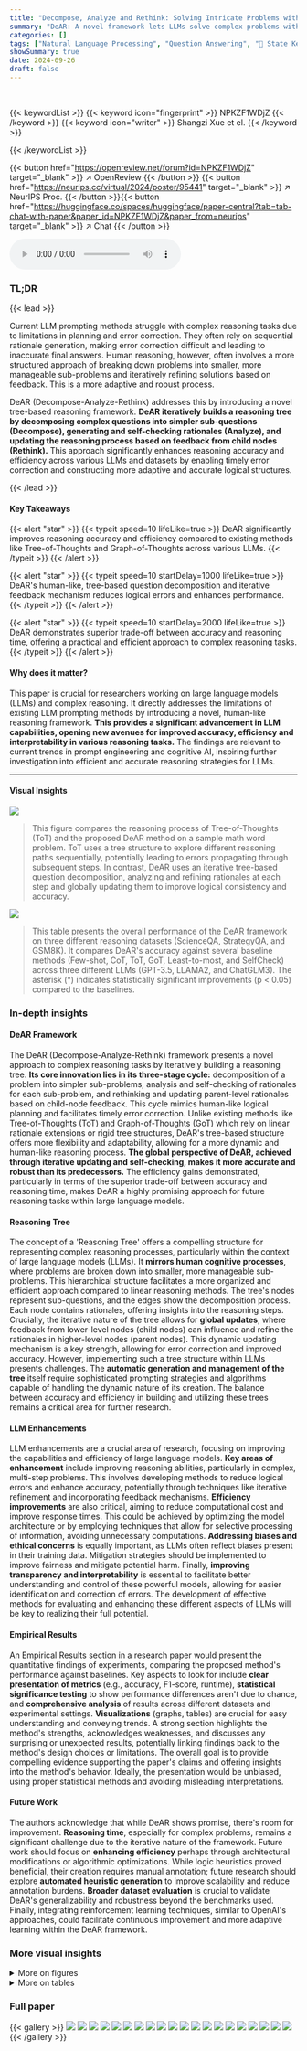 ```yaml
---
title: "Decompose, Analyze and Rethink: Solving Intricate Problems with Human-like Reasoning Cycle"
summary: "DeAR: A novel framework lets LLMs solve complex problems with human-like iterative reasoning."
categories: []
tags: ["Natural Language Processing", "Question Answering", "🏢 State Key Laboratory of Cognitive Intelligence, University of Science and Technology of China",]
showSummary: true
date: 2024-09-26
draft: false
---
```


<br>

{{< keywordList >}}
{{< keyword icon="fingerprint" >}} NPKZF1WDjZ {{< /keyword >}}
{{< keyword icon="writer" >}} Shangzi Xue et el. {{< /keyword >}}
 
{{< /keywordList >}}

{{< button href="https://openreview.net/forum?id=NPKZF1WDjZ" target="_blank" >}}
↗ OpenReview
{{< /button >}}
{{< button href="https://neurips.cc/virtual/2024/poster/95441" target="_blank" >}}
↗ NeurIPS Proc.
{{< /button >}}{{< button href="https://huggingface.co/spaces/huggingface/paper-central?tab=tab-chat-with-paper&paper_id=NPKZF1WDjZ&paper_from=neurips" target="_blank" >}}
↗ Chat
{{< /button >}}



<audio controls>
    <source src="https://ai-paper-reviewer.com/NPKZF1WDjZ/podcast.wav" type="audio/wav">
    Your browser does not support the audio element.
</audio>


### TL;DR


{{< lead >}}

Current LLM prompting methods struggle with complex reasoning tasks due to limitations in planning and error correction.  They often rely on sequential rationale generation, making error correction difficult and leading to inaccurate final answers.  Human reasoning, however, often involves a more structured approach of breaking down problems into smaller, more manageable sub-problems and iteratively refining solutions based on feedback.  This is a more adaptive and robust process. 

DeAR (Decompose-Analyze-Rethink) addresses this by introducing a novel tree-based reasoning framework.  **DeAR iteratively builds a reasoning tree by decomposing complex questions into simpler sub-questions (Decompose), generating and self-checking rationales (Analyze), and updating the reasoning process based on feedback from child nodes (Rethink).** This approach significantly enhances reasoning accuracy and efficiency across various LLMs and datasets by enabling timely error correction and constructing more adaptive and accurate logical structures.

{{< /lead >}}


#### Key Takeaways

{{< alert "star" >}}
{{< typeit speed=10 lifeLike=true >}} DeAR significantly improves reasoning accuracy and efficiency compared to existing methods like Tree-of-Thoughts and Graph-of-Thoughts across various LLMs. {{< /typeit >}}
{{< /alert >}}

{{< alert "star" >}}
{{< typeit speed=10 startDelay=1000 lifeLike=true >}} DeAR's human-like, tree-based question decomposition and iterative feedback mechanism reduces logical errors and enhances performance. {{< /typeit >}}
{{< /alert >}}

{{< alert "star" >}}
{{< typeit speed=10 startDelay=2000 lifeLike=true >}} DeAR demonstrates superior trade-off between accuracy and reasoning time, offering a practical and efficient approach to complex reasoning tasks. {{< /typeit >}}
{{< /alert >}}

#### Why does it matter?
This paper is crucial for researchers working on large language models (LLMs) and complex reasoning.  It directly addresses the limitations of existing LLM prompting methods by introducing a novel, human-like reasoning framework.  **This provides a significant advancement in LLM capabilities, opening new avenues for improved accuracy, efficiency and interpretability in various reasoning tasks.**  The findings are relevant to current trends in prompt engineering and cognitive AI, inspiring further investigation into efficient and accurate reasoning strategies for LLMs.

------
#### Visual Insights



![](https://ai-paper-reviewer.com/NPKZF1WDjZ/figures_1_1.jpg)

> This figure compares the reasoning process of Tree-of-Thoughts (ToT) and the proposed DeAR method on a sample math word problem.  ToT uses a tree structure to explore different reasoning paths sequentially, potentially leading to errors propagating through subsequent steps. In contrast, DeAR uses an iterative tree-based question decomposition, analyzing and refining rationales at each step and globally updating them to improve logical consistency and accuracy.





![](https://ai-paper-reviewer.com/NPKZF1WDjZ/tables_7_1.jpg)

> This table presents the overall performance of the DeAR framework on three different reasoning datasets (ScienceQA, StrategyQA, and GSM8K).  It compares DeAR's accuracy against several baseline methods (Few-shot, CoT, ToT, GoT, Least-to-most, and SelfCheck) across three different LLMs (GPT-3.5, LLAMA2, and ChatGLM3).  The asterisk (*) indicates statistically significant improvements (p < 0.05) compared to the baselines.





### In-depth insights


#### DeAR Framework
The DeAR (Decompose-Analyze-Rethink) framework presents a novel approach to complex reasoning tasks by iteratively building a reasoning tree.  **Its core innovation lies in its three-stage cycle:** decomposition of a problem into simpler sub-problems, analysis and self-checking of rationales for each sub-problem, and rethinking and updating parent-level rationales based on child-node feedback. This cycle mimics human-like logical planning and facilitates timely error correction. Unlike existing methods like Tree-of-Thoughts (ToT) and Graph-of-Thoughts (GoT) which rely on linear rationale extensions or rigid tree structures, DeAR's tree-based structure offers more flexibility and adaptability, allowing for a more dynamic and human-like reasoning process. **The global perspective of DeAR, achieved through iterative updating and self-checking, makes it more accurate and robust than its predecessors.**  The efficiency gains demonstrated, particularly in terms of the superior trade-off between accuracy and reasoning time, makes DeAR a highly promising approach for future reasoning tasks within large language models.

#### Reasoning Tree
The concept of a 'Reasoning Tree' offers a compelling structure for representing complex reasoning processes, particularly within the context of large language models (LLMs).  It **mirrors human cognitive processes**, where problems are broken down into smaller, more manageable sub-problems.  This hierarchical structure facilitates a more organized and efficient approach compared to linear reasoning methods.  The tree's nodes represent sub-questions, and the edges show the decomposition process. Each node contains rationales, offering insights into the reasoning steps.  Crucially, the iterative nature of the tree allows for **global updates**, where feedback from lower-level nodes (child nodes) can influence and refine the rationales in higher-level nodes (parent nodes).  This dynamic updating mechanism is a key strength, allowing for error correction and improved accuracy.  However, implementing such a tree structure within LLMs presents challenges. The **automatic generation and management of the tree** itself require sophisticated prompting strategies and algorithms capable of handling the dynamic nature of its creation.  The balance between accuracy and efficiency in building and utilizing these trees remains a critical area for further research.

#### LLM Enhancements
LLM enhancements are a crucial area of research, focusing on improving the capabilities and efficiency of large language models.  **Key areas of enhancement** include improving reasoning abilities, particularly in complex, multi-step problems. This involves developing methods to reduce logical errors and enhance accuracy, potentially through techniques like iterative refinement and incorporating feedback mechanisms.  **Efficiency improvements** are also critical, aiming to reduce computational cost and improve response times. This could be achieved by optimizing the model architecture or by employing techniques that allow for selective processing of information, avoiding unnecessary computations.  **Addressing biases and ethical concerns** is equally important, as LLMs often reflect biases present in their training data. Mitigation strategies should be implemented to improve fairness and mitigate potential harm.  Finally, **improving transparency and interpretability** is essential to facilitate better understanding and control of these powerful models, allowing for easier identification and correction of errors.  The development of effective methods for evaluating and enhancing these different aspects of LLMs will be key to realizing their full potential.

#### Empirical Results
An Empirical Results section in a research paper would present the quantitative findings of experiments, comparing the proposed method's performance against baselines.  Key aspects to look for include **clear presentation of metrics** (e.g., accuracy, F1-score, runtime), **statistical significance testing** to show performance differences aren't due to chance, and **comprehensive analysis** of results across different datasets and experimental settings.  **Visualizations** (graphs, tables) are crucial for easy understanding and conveying trends.  A strong section highlights the method's strengths, acknowledges weaknesses, and discusses any surprising or unexpected results, potentially linking findings back to the method's design choices or limitations.  The overall goal is to provide compelling evidence supporting the paper's claims and offering insights into the method's behavior.  Ideally, the presentation would be unbiased, using proper statistical methods and avoiding misleading interpretations.

#### Future Work
The authors acknowledge that while DeAR shows promise, there's room for improvement.  **Reasoning time**, especially for complex problems, remains a significant challenge due to the iterative nature of the framework.  Future work should focus on **enhancing efficiency** perhaps through architectural modifications or algorithmic optimizations.  While logic heuristics proved beneficial, their creation requires manual annotation; future research should explore **automated heuristic generation** to improve scalability and reduce annotation burdens.  **Broader dataset evaluation** is crucial to validate DeAR's generalizability and robustness beyond the benchmarks used.  Finally, integrating reinforcement learning techniques, similar to OpenAI's approaches, could facilitate continuous improvement and more adaptive learning within the DeAR framework.


### More visual insights

<details>
<summary>More on figures
</summary>


![](https://ai-paper-reviewer.com/NPKZF1WDjZ/figures_1_2.jpg)

> This figure compares the reasoning process of Tree-of-Thoughts (ToT) and the proposed DeAR method on a sample math word problem.  Panel (a) shows ToT's sequential, tree-like approach where it extends existing rationales, possibly leading to error propagation. Panel (b) illustrates DeAR's iterative method of decomposing the problem into sub-problems, analyzing each sub-problem, and then using feedback from child nodes to rethink and update rationales at higher levels of the reasoning tree, allowing for error correction and creating a more adaptable and accurate logical structure.


![](https://ai-paper-reviewer.com/NPKZF1WDjZ/figures_3_1.jpg)

> This figure demonstrates the iterative process of the DeAR framework. It shows how a question is decomposed into sub-questions, analyzed to generate rationales, and then rethought by updating the rationales based on the results from lower-level sub-questions. The cycle continues until the final answer is obtained.


![](https://ai-paper-reviewer.com/NPKZF1WDjZ/figures_8_1.jpg)

> This figure shows the results of a human evaluation comparing the logical coherence of rationales generated by three different methods: DeAR, GoT, and ToT.  Annotators were presented with rationales from each method for the same questions and asked to choose the most logical one. The bar chart displays the percentage of annotators selecting each method's rationales as the most logical for ScienceQA, StrategyQA, and GSM8K datasets.  DeAR consistently receives a higher percentage of selections across all datasets, suggesting its rationales are perceived as more logically sound.


![](https://ai-paper-reviewer.com/NPKZF1WDjZ/figures_8_2.jpg)

> This figure compares the reasoning processes of Tree-of-Thoughts (ToT) and the proposed Decompose-Analyze-Rethink (DeAR) framework on a sample math word problem.  Panel (a) shows ToT's approach, which extends a reasoning tree sequentially, potentially leading to errors propagating through the tree. Panel (b) illustrates DeAR, which uses a tree-based question decomposition approach to plan the reasoning process, allowing for global updates and error correction at each step.


![](https://ai-paper-reviewer.com/NPKZF1WDjZ/figures_9_1.jpg)

> This figure compares the reasoning processes of Tree-of-Thoughts (ToT) and the proposed DeAR method on a sample math word problem.  Panel (a) shows ToT's sequential, linear approach, extending a fixed number of branches from the original question.  Panel (b) illustrates DeAR's iterative, tree-based method, which decomposes the problem into sub-questions, analyzes them independently, and updates the reasoning tree through feedback. The difference highlights DeAR's more adaptable and human-like reasoning.


![](https://ai-paper-reviewer.com/NPKZF1WDjZ/figures_19_1.jpg)

> This figure compares the reasoning process of Tree-of-Thoughts (ToT) and the proposed DeAR method on a sample math word problem.  (a) shows ToT's sequential, branch-limited approach, highlighting the rigidity and potential for error propagation. (b) illustrates DeAR's iterative, tree-based method, showcasing its flexibility, global perspective, and capacity for error correction through feedback.


![](https://ai-paper-reviewer.com/NPKZF1WDjZ/figures_20_1.jpg)

> This figure compares the reasoning process of Tree-of-Thoughts (ToT) and the proposed DeAR method on a sample math word problem.  ToT uses a tree structure to explore possible reasoning paths, sequentially expanding branches from the original question, whereas DeAR uses a tree-based question decomposition approach that more closely mirrors human-like logical planning.  The figure illustrates how DeAR’s iterative decomposition, analysis, and rethinking steps (Decompose-Analyze-Rethink cycle) allow for more adaptive and accurate reasoning with timely error correction.


![](https://ai-paper-reviewer.com/NPKZF1WDjZ/figures_20_2.jpg)

> This figure compares the reasoning processes of Tree-of-Thoughts (ToT) and the proposed DeAR framework on a sample math word problem.  The ToT approach uses a tree structure with a fixed number of branches (3 in this example), extending rationales sequentially.  The DeAR approach iteratively builds a reasoning tree by decomposing the problem into sub-questions (Decompose), generating and self-checking rationales (Analyze), and updating parent-node rationales based on feedback from child nodes (Rethink). The figure visually illustrates the different structures and processes, highlighting DeAR's more adaptable and accurate approach.


</details>




<details>
<summary>More on tables
</summary>


![](https://ai-paper-reviewer.com/NPKZF1WDjZ/tables_7_2.jpg)
> This table presents a quantitative analysis of the reasoning trees (T) generated by the DeAR model across three different datasets: ScienceQA, StrategyQA, and GSM8K.  It provides key statistics for each dataset, including the average branching factor (Avg Branch), average depth (Avg Depth), and average length of the rationale (Avg Length of R). These metrics offer insights into the complexity of the questions within each dataset and how the DeAR model approaches them.

![](https://ai-paper-reviewer.com/NPKZF1WDjZ/tables_8_1.jpg)
> This table presents the results of evaluating the logical coherence of rationales generated by three different methods: Tree-of-Thoughts (ToT), Graph-of-Thoughts (GoT), and the proposed DeAR method.  The evaluation uses the ROSCOE suite, specifically focusing on Source Consistency (SC) and Reasoning Alignment (RA) metrics across three different datasets: ScienceQA, StrategyQA, and GSM8K. Higher scores in both SC and RA indicate better logical coherence and alignment with ground truth.

![](https://ai-paper-reviewer.com/NPKZF1WDjZ/tables_8_2.jpg)
> This table presents the overall performance of the DeAR framework on three benchmark datasets: ScienceQA, StrategyQA, and GSM8K.  The results compare DeAR against several baseline methods (Few-shot, CoT, ToT, GoT, Least-to-most, and SelfCheck) across three different LLMs (GPT-3.5, LLaMA2, and ChatGLM3).  The '*' indicates statistically significant improvements (p < 0.05) over baseline methods.  The table shows that DeAR consistently outperforms all baseline methods across all datasets and LLMs.

![](https://ai-paper-reviewer.com/NPKZF1WDjZ/tables_15_1.jpg)
> This table presents the overall performance of the DeAR framework on three benchmark datasets: ScienceQA, StrategyQA, and GSM8K.  It compares DeAR against several baseline methods (Few-shot, CoT, ToT, GoT, Least-to-most, and SelfCheck) across three different large language models (LLMs): GPT-3.5, LLaMA2, and ChatGLM3. The results show the accuracy of each method on each dataset and LLM, indicating that DeAR consistently outperforms the baselines. The asterisk (*) denotes statistically significant improvements (p < 0.05).

![](https://ai-paper-reviewer.com/NPKZF1WDjZ/tables_15_2.jpg)
> This table presents the overall performance of the DeAR framework on three benchmark datasets: ScienceQA, StrategyQA, and GSM8K.  It compares DeAR's accuracy against several baseline methods, including few-shot prompting, Chain-of-Thought (CoT), Tree-of-Thoughts (ToT), Graph-of-Thoughts (GoT), Least-to-most prompting, and SelfCheck, across three different LLMs (GPT-3.5, LLaMA2, and ChatGLM3).  The results show DeAR achieves significant improvements over the baseline methods on all three datasets and across all LLMs tested, indicated by the asterisks denoting statistically significant differences (p < 0.05).

![](https://ai-paper-reviewer.com/NPKZF1WDjZ/tables_16_1.jpg)
> This table presents the overall performance comparison of the proposed DeAR framework against several state-of-the-art baselines on three complex reasoning benchmarks: ScienceQA, StrategyQA, and GSM8K.  The results are broken down by LLM model (GPT-3.5, LLaMA2, and ChatGLM3) and show DeAR's significant accuracy improvements across all models and datasets. The * indicates statistically significant differences (p<0.05).

![](https://ai-paper-reviewer.com/NPKZF1WDjZ/tables_17_1.jpg)
> This table presents the overall performance of the DeAR framework on three benchmark datasets: ScienceQA, StrategyQA, and GSM8K.  The results are broken down by Large Language Model (LLM) backbone used (GPT-3.5, LLaMA2, and ChatGLM3) and compared to several baseline methods (Few-shot, CoT, ToT, GoT, Least-to-most, SelfCheck).  The asterisk (*) indicates statistically significant improvements (p < 0.05) compared to the baseline methods.

![](https://ai-paper-reviewer.com/NPKZF1WDjZ/tables_18_1.jpg)
> This table presents the results of an ablation study comparing the performance of the DeAR framework with and without the self-check mechanism.  The study is conducted using the ScienceQA dataset and three different large language models (LLMs): GPT-3.5, LLaMA2-7B, and ChatGLM3-6B.  The accuracy (ACC) is reported for each LLM and framework configuration. The purpose is to demonstrate the impact of the self-check on DeAR's overall accuracy.

![](https://ai-paper-reviewer.com/NPKZF1WDjZ/tables_19_1.jpg)
> This table presents the overall performance of the DeAR framework on three benchmark datasets: ScienceQA, StrategyQA, and GSM8K.  It compares DeAR's accuracy against several baseline methods (Few-shot, CoT, ToT, GoT, Least-to-most, and SelfCheck) across three different LLMs (GPT-3.5, LLaMA2, and ChatGLM3).  The asterisk (*) indicates statistically significant improvements (p < 0.05) compared to the baseline methods.

</details>




### Full paper

{{< gallery >}}
<img src="https://ai-paper-reviewer.com/NPKZF1WDjZ/1.png" class="grid-w50 md:grid-w33 xl:grid-w25" />
<img src="https://ai-paper-reviewer.com/NPKZF1WDjZ/2.png" class="grid-w50 md:grid-w33 xl:grid-w25" />
<img src="https://ai-paper-reviewer.com/NPKZF1WDjZ/3.png" class="grid-w50 md:grid-w33 xl:grid-w25" />
<img src="https://ai-paper-reviewer.com/NPKZF1WDjZ/4.png" class="grid-w50 md:grid-w33 xl:grid-w25" />
<img src="https://ai-paper-reviewer.com/NPKZF1WDjZ/5.png" class="grid-w50 md:grid-w33 xl:grid-w25" />
<img src="https://ai-paper-reviewer.com/NPKZF1WDjZ/6.png" class="grid-w50 md:grid-w33 xl:grid-w25" />
<img src="https://ai-paper-reviewer.com/NPKZF1WDjZ/7.png" class="grid-w50 md:grid-w33 xl:grid-w25" />
<img src="https://ai-paper-reviewer.com/NPKZF1WDjZ/8.png" class="grid-w50 md:grid-w33 xl:grid-w25" />
<img src="https://ai-paper-reviewer.com/NPKZF1WDjZ/9.png" class="grid-w50 md:grid-w33 xl:grid-w25" />
<img src="https://ai-paper-reviewer.com/NPKZF1WDjZ/10.png" class="grid-w50 md:grid-w33 xl:grid-w25" />
<img src="https://ai-paper-reviewer.com/NPKZF1WDjZ/11.png" class="grid-w50 md:grid-w33 xl:grid-w25" />
<img src="https://ai-paper-reviewer.com/NPKZF1WDjZ/12.png" class="grid-w50 md:grid-w33 xl:grid-w25" />
<img src="https://ai-paper-reviewer.com/NPKZF1WDjZ/13.png" class="grid-w50 md:grid-w33 xl:grid-w25" />
<img src="https://ai-paper-reviewer.com/NPKZF1WDjZ/14.png" class="grid-w50 md:grid-w33 xl:grid-w25" />
<img src="https://ai-paper-reviewer.com/NPKZF1WDjZ/15.png" class="grid-w50 md:grid-w33 xl:grid-w25" />
<img src="https://ai-paper-reviewer.com/NPKZF1WDjZ/16.png" class="grid-w50 md:grid-w33 xl:grid-w25" />
<img src="https://ai-paper-reviewer.com/NPKZF1WDjZ/17.png" class="grid-w50 md:grid-w33 xl:grid-w25" />
<img src="https://ai-paper-reviewer.com/NPKZF1WDjZ/18.png" class="grid-w50 md:grid-w33 xl:grid-w25" />
<img src="https://ai-paper-reviewer.com/NPKZF1WDjZ/19.png" class="grid-w50 md:grid-w33 xl:grid-w25" />
<img src="https://ai-paper-reviewer.com/NPKZF1WDjZ/20.png" class="grid-w50 md:grid-w33 xl:grid-w25" />
{{< /gallery >}}
